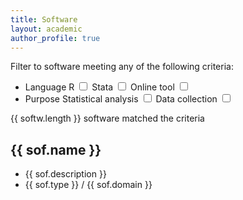 ```yaml
---
title: Software
layout: academic
author_profile: true
---
```


<!-- {% raw %} -->
<div id="app">
    <div>
      <p>Filter to software meeting any of the following criteria:</p>
      <ul>
        <li class="checkboxlist" style="vertical-align:top;">
        Language
        <label class="container">R
            <input type="checkbox" v-model="show.rpkg">
            <span class="checkmark"></span>
        </label>
        <label class="container">Stata
            <input type="checkbox" v-model="show.stata">
            <span class="checkmark"></span>
        </label>
        <label class="container">Online tool
              <input type="checkbox" v-model="show.gui">
              <span class="checkmark"></span>
        </label>
        </li>
        <li class="checkboxlist" style="vertical-align:top;">
        Purpose
            <label class="container">Statistical analysis
                <input type="checkbox" v-model="show.statistics">
                <span class="checkmark"></span>
            </label>
            <label class="container">Data collection
                <input type="checkbox" v-model="show.datacollection">
                <span class="checkmark"></span>
            </label>
        </li>
      </ul>
      <p>{{ softw.length }} software matched the criteria</p>
    </div>
    <div v-for="sof in softw">
        <h2>{{ sof.name }}</h2>
        <ul class="softlist">
          <li>
          {{ sof.description }}
          </li>
          <li>
          <a v-bind:href="sof.link">{{ sof.type }}</a> / {{ sof.domain }}
          </li>
        </ul>
    </div>
</div>
<!-- {% endraw %} -->

<script>
// software list
var sw = [
        {% for ss in site.data.software %}{
          "name": "{{ ss.name }}",
          "description": "{{ ss.description }}",
          "link": "{{ ss.link }}",
          "type": "{{ ss.type }}",
          "domain": "{{ ss.domain }}"
        }{% unless forloop.last %},{% endunless %}
      {% endfor %}];
//vue app
const app = Vue.createApp({
  data: () => ({
    swa: sw,
    show: {
        rpkg: true,
        stata: true,
        gui: true,
        statistics: true,
        datacollection: true,
    },
  }),
  computed: {
    softw: function () {
        var x = [];
        for (i = 0; i < this.swa.length; i++) {
            let add = false;
            if (this.show.rpkg && this.swa[i].type == "R package")
                add = true;
            if (this.show.stata && this.swa[i].type == "Stata module")
                add = true;
            if (this.show.gui && this.swa[i].type == "GUI")
                add = true;
            if (this.show.statistics && this.swa[i].domain == "Statistics")
                add = true;
            if (this.show.datacollection && this.swa[i].domain == "Data collection")
                add = true;
            if (add)
                x.push(this.swa[i]);
        }
        return x
    }
  }
})
app.mount('#app')
</script>
